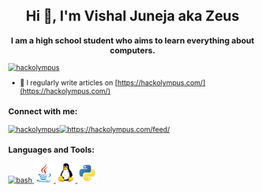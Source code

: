 <h1 align="center">Hi 👋, I'm Vishal Juneja aka Zeus</h1>
<h3 align="center">I am a high school student who aims to learn everything about computers.</h3>

<p align="left"> <a href="https://twitter.com/hackolympus" target="blank"><img src="https://img.shields.io/twitter/follow/hackolympus?logo=twitter&style=for-the-badge" alt="hackolympus" /></a> </p>

- 📝 I regularly write articles on [https://hackolympus.com/](https://hackolympus.com/)

<h3 align="left">Connect with me:</h3>
<p align="left">
<a href="https://twitter.com/hackolympus" target="blank"><img align="center" src="https://raw.githubusercontent.com/rahuldkjain/github-profile-readme-generator/master/src/images/icons/Social/twitter.svg" alt="hackolympus" height="30" width="40" /></a><a href="/https://hackolympus.com/feed/" target="blank"><img align="center" src="https://raw.githubusercontent.com/rahuldkjain/github-profile-readme-generator/master/src/images/icons/Social/rss.svg" alt="https://hackolympus.com/feed/" height="30" width="40" /></a>
</p>

<h3 align="left">Languages and Tools:</h3>
<p align="left"> <a href="https://www.gnu.org/software/bash/" target="_blank"> <img src="https://www.vectorlogo.zone/logos/gnu_bash/gnu_bash-icon.svg" alt="bash" width="40" height="40"/> </a> <a href="https://www.java.com" target="_blank"> <img src="https://raw.githubusercontent.com/devicons/devicon/master/icons/java/java-original.svg" alt="java" width="40" height="40"/> </a> <a href="https://www.linux.org/" target="_blank"> <img src="https://raw.githubusercontent.com/devicons/devicon/master/icons/linux/linux-original.svg" alt="linux" width="40" height="40"/> </a> <a href="https://www.python.org" target="_blank"> <img src="https://raw.githubusercontent.com/devicons/devicon/master/icons/python/python-original.svg" alt="python" width="40" height="40"/> </a> </p>
